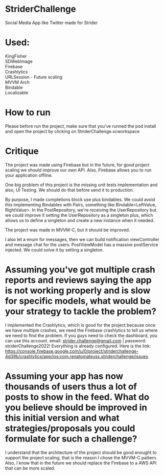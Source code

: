 # StriderChallenge
Social Media App like Twitter made for Strider

# Used:
KingFisher<br/>
SDWebImage<br/>
Firebase<br/>
Crashlytics<br/>
URLSession - Future scaling <br/>
MVVM Arch<br/>
Bindable<br/>
Localizable<br/>

# How to run

Please before run the project, make sure that you've runned the pod install and open the project by clicking on StriderChallenge.xcworkspace

# Critique

The project was made using Firebase but in the future, for good project scaling we should improve our own API. Also, Firebase allows you to run your application offline.

One big problem of this project is the missing unit tests implementation and also, UI Testing. We should do that before send it to production.

By purpose, I made completions block use plus bindables. We could avoid this implementing Bindables with Pairs, something like Bindable<LeftValue, RightValue>. In the PostRepository, we're receiving the UserRepository but we could improve it setting the UserRepository as a singleton plus, which allows us to define a singleton and create a new instance when it needed. 

The project was made in MVVM-C, but it should be improved.

I also let a enum for messages, then we can build notification viewController and message chat for the users.
PostViewModel has a massive postService injected. We could solve it by setting a singleton.

# Assuming you've got multiple crash reports and reviews saying the app is not working properly and is slow for specific models, what would be your strategy to tackle the problem? 

I implemented the Crashlytics, which is good for the project because once we have multiple crashes, we need the Firebase crashlytics to tell us where we need to find the problem. If you guys need to check the dashboard, you can use this account. email: strider.challenge@gmail.com | password: striderChallenge2022! Everything is already configured. Here is the link: https://console.firebase.google.com/u/0/project/striderchallenge-4d39b/crashlytics/app/ios:com.renatomateusx.striderchallenge/issues

# Assuming your app has now thousands of users thus a lot of posts to show in the feed. What do you believe should be improved in this initial version and what strategies/proposals you could formulate for such a challenge?

I understand that the architecture of the project should be good enought to support the project scaling, that is the reason I chose the MVVM-C pattern. Also, I know that in the future we should replace the Firebase to a AWS API that can be more scaled.


